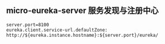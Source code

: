 
## micro-eureka-server 服务发现与注册中心

    server.port=8100
    eureka.client.service-url.defaultZone:  http://${eureka.instance.hostname}:${server.port}/eureka/
